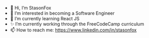 - 👋 Hi, I’m StasonFox
- 👀 I’m interested in becoming a Software Engineer
- 🌱 I’m currently learning React JS
- ✨ I’m currently working through the FreeCodeCamp curriculum
- 📫 How to reach me: https://www.linkedin.com/in/stasonfox

<!---
StasonFox/StasonFox is a ✨ special ✨ repository because its `README.md` (this file) appears on your GitHub profile.
You can click the Preview link to take a look at your changes.
--->
